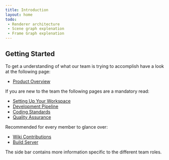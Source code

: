 ```yaml
---
title: Introduction
layout: home
todo:
 - Renderer architecture
 - Scene graph explenation
 - Frame Graph explenation
---
```


## Getting Started

To get a understanding of what our team is trying to accomplish have a look at the following page:

* [Product Overview]({{site.url}}/product)

If you are new to the team the following pages are a mandatory read:

* [Setting Up Your Workspace]({{site.url}}/workspace_setup)
* [Development Pipeline]({{site.url}}/dev_pipeline)
* [Coding Standards]({{site.url}}/code_standards)
* [Quality Assurance]({{site.url}}/quality)

Recommended for every member to glance over:

* [Wiki Contributions]({{site.url}}/wiki_contributions)
* [Build Server](https://jbs1.nhtv.nl:8443)

The side bar contains more information specific to the different team roles.
